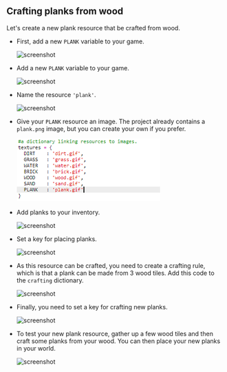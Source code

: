 ## Crafting planks from wood

Let's create a new plank resource that be crafted from wood.

+ First, add a new `PLANK` variable to your game.

    ![screenshot](images/craft-plank-const.png)

+ Add a new `PLANK` variable to your game.

    ![screenshot](images/craft-plank-resources.png)

+ Name the resource `'plank'`.

    ![screenshot](images/craft-plank-names.png)

+ Give your `PLANK` resource an image. The project already contains a `plank.png` image, but you can create your own if you prefer.

    ![screenshot](images/craft-plank-textures.png)

+ Add planks to your inventory.

    ![screenshot](images/craft-plank-inventory.png)

+ Set a key for placing planks.

    ![screenshot](images/craft-plank-placekeys.png)

+ As this resource can be crafted, you need to create a crafting rule, which is that a plank can be made from 3 wood tiles. Add this code to the `crafting` dictionary. 

    ![screenshot](images/craft-plank-crafting.png)

+ Finally, you need to set a key for crafting new planks.

    ![screenshot](images/craft-plank-craftkeys.png)

+ To test your new plank resource, gather up a few wood tiles and then craft some planks from your wood. You can then place your new planks in your world.

    ![screenshot](images/craft-plank-test.png)



